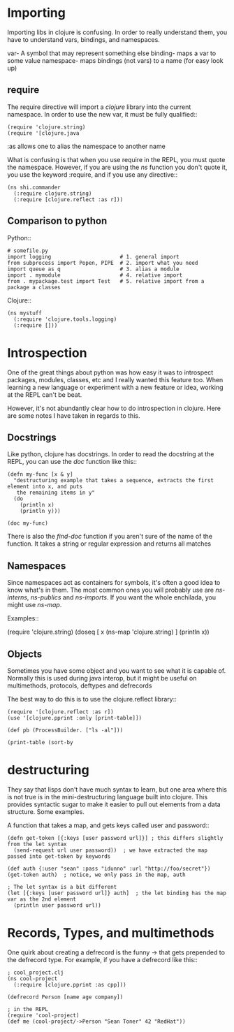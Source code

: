 Importing
=========

Importing libs in clojure is confusing.  In order to really understand them, you have to
understand vars, bindings, and namespaces.

var- A symbol that may represent something else
binding- maps a var to some value
namespace- maps bindings (not vars) to a name (for easy look up)

require
-------

The require directive will import a *clojure* library into the current namespace.  In order to use
the new var, it must be fully qualified::

    (require 'clojure.string)
    (require '[clojure.java

:as allows one to alias the namespace to another name

What is confusing is that when you use require in the REPL, you must quote the namespace.  However,
if you are using the *ns* function you don't quote it, you use the keyword :require, and if you use
any directive::

    (ns shi.commander
      (:require clojure.string)
      (:require [clojure.reflect :as r]))


Comparison to python
--------------------

Python::

    # somefile.py
    import logging                      # 1. general import
    from subprocess import Popen, PIPE  # 2. import what you need
    import queue as q                   # 3. alias a module
    import . mymodule                   # 4. relative import
    from . mypackage.test import Test   # 5. relative import from a package a classes


Clojure::

    (ns mystuff
      (:require 'clojure.tools.logging)
      (:require []))



Introspection
=============

One of the great things about python was how easy it was to introspect packages, modules, classes, etc
and I really wanted this feature too.  When learning a new language or experiment with a new feature
or idea, working at the REPL can't be beat.

However, it's not abundantly clear how to do introspection in clojure.  Here are some notes I have
taken in regards to this.

Docstrings
----------

Like python, clojure has docstrings.  In order to read the docstring at the REPL, you can use the
*doc* function like this::

    (defn my-func [x & y]
      "destructuring example that takes a sequence, extracts the first element into x, and puts
       the remaining items in y"
      (do
        (println x)
        (println y)))

    (doc my-func)

There is also the *find-doc* function if you aren't sure of the name of the function.  It takes a
string or regular expression and returns all matches

Namespaces
----------

Since namespaces act as containers for symbols, it's often a good idea to know what's in them.  The
most common ones you will probably use are *ns-interns*, *ns-publics* and *ns-imports*.  If you want
the whole enchilada, you might use *ns-map*.

Examples::

  (require 'clojure.string)
  (doseq [ x (ns-map 'clojure.string) ]
    (println x))


Objects
-------

Sometimes you have some object and you want to see what it is capable of.  Normally this is used
during java interop, but it might be useful on multimethods, protocols, deftypes and defrecords

The best way to do this is to use the clojure.reflect library::

    (require '[clojure.reflect :as r])
    (use '[clojure.pprint :only [print-table]])

    (def pb (ProcessBuilder. ["ls -al"]))

    (print-table (sort-by


destructuring
=============

They say that lisps don't have much syntax to learn, but one area where this is not true is in the
mini-destructuring language built into clojure.  This provides syntactic sugar to make it easier
to pull out elements from a data structure.  Some examples.

A function that takes a map, and gets keys called user and password::

    (defn get-token [{:keys [user password url]}] ; this differs slightly from the let syntax
      (send-request url user password))  ; we have extracted the map passed into get-token by keywords

    (def auth {:user "sean" :pass "idunno" :url "http://foo/secret"})
    (get-token auth)  ; notice, we only pass in the map, auth

    ; The let syntax is a bit different
    (let [{:keys [user password url]} auth]  ; the let binding has the map var as the 2nd element
      (println user password url))

Records, Types, and multimethods
================================

One quirk about creating a defrecord is the funny -> that gets prepended to the defrecord type.
For example, if you have a defrecord like this::

    ; cool_project.clj
    (ns cool-project
      (:require [clojure.pprint :as cpp]))

    (defrecord Person [name age company])

    ; in the REPL
    (require 'cool-project)
    (def me (cool-project/->Person "Sean Toner" 42 "RedHat"))





